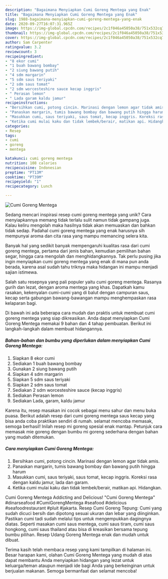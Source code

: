 ```yaml
---
description: "Bagaimana Menyiapkan Cumi Goreng Mentega yang Enak"
title: "Bagaimana Menyiapkan Cumi Goreng Mentega yang Enak"
slug: 1988-bagaimana-menyiapkan-cumi-goreng-mentega-yang-enak
date: 2020-09-27T16:07:31.965Z
image: https://img-global.cpcdn.com/recipes/2c1f046a45050a38/751x532cq70/cumi-goreng-mentega-foto-resep-utama.jpg
thumbnail: https://img-global.cpcdn.com/recipes/2c1f046a45050a38/751x532cq70/cumi-goreng-mentega-foto-resep-utama.jpg
cover: https://img-global.cpcdn.com/recipes/2c1f046a45050a38/751x532cq70/cumi-goreng-mentega-foto-resep-utama.jpg
author: Sam Carpenter
ratingvalue: 3.2
reviewcount: 3
recipeingredient:
- "8 ekor cumi"
- "1 buah bawang bombay"
- "2 siung bawang putih"
- "4 sdm margarin"
- "5 sdm saus teriyaki"
- "2 sdm saus tomat"
- "2 sdm worcesteshire sauce kecap inggris"
- " Perasan lemon"
- " Lada garam kaldu jamur"
recipeinstructions:
- "Bersihkan cumi, potong cincin. Marinasi dengan lemon agar tidak amis."
- "Panaskan margarin, tumis bawang bombay dan bawang putih hingga harum"
- "Masukkan cumi, saus teriyaki, saus tomat, kecap inggris. Koreksi rasa dengan kaldu jamur, lada dan garam."
- "Ketika cumi mulai kaku dan tidak lembek/berair, matikan api. Hidangkan."
categories:
- Resep
tags:
- cumi
- goreng
- mentega

katakunci: cumi goreng mentega 
nutrition: 108 calories
recipecuisine: Indonesian
preptime: "PT13M"
cooktime: "PT39M"
recipeyield: "1"
recipecategory: Lunch

---
```



![Cumi Goreng Mentega](https://img-global.cpcdn.com/recipes/2c1f046a45050a38/751x532cq70/cumi-goreng-mentega-foto-resep-utama.jpg)

Sedang mencari inspirasi resep cumi goreng mentega yang unik? Cara menyiapkannya memang tidak terlalu sulit namun tidak gampang juga. Kalau keliru mengolah maka hasilnya tidak akan memuaskan dan bahkan tidak sedap. Padahal cumi goreng mentega yang enak harusnya sih mempunyai aroma dan cita rasa yang mampu memancing selera kita.

Banyak hal yang sedikit banyak mempengaruhi kualitas rasa dari cumi goreng mentega, pertama dari jenis bahan, kemudian pemilihan bahan segar, hingga cara mengolah dan menghidangkannya. Tak perlu pusing jika ingin menyiapkan cumi goreng mentega yang enak di mana pun anda berada, karena asal sudah tahu triknya maka hidangan ini mampu menjadi sajian istimewa.

Salah satu resepnya yang pali populer yaitu cumi goreng mentega. Rasanya gurih dan lezat, dengan aroma mentega yang khas. Dapatkah kamu rasakan, kekenyalan cumi-cumi yang di balut dengan campuran saus, kecap serta gabungan bawang-bawangan mampu menghempaskan rasa kelaparan bagi.


Di bawah ini ada beberapa cara mudah dan praktis untuk membuat cumi goreng mentega yang siap dikreasikan. Anda dapat menyiapkan Cumi Goreng Mentega memakai 9 bahan dan 4 tahap pembuatan. Berikut ini langkah-langkah dalam membuat hidangannya.

<!--inarticleads1-->

##### Bahan-bahan dan bumbu yang diperlukan dalam menyiapkan Cumi Goreng Mentega:

1. Siapkan 8 ekor cumi
1. Sediakan 1 buah bawang bombay
1. Gunakan 2 siung bawang putih
1. Siapkan 4 sdm margarin
1. Siapkan 5 sdm saus teriyaki
1. Siapkan 2 sdm saus tomat
1. Sediakan 2 sdm worcesteshire sauce (kecap inggris)
1. Sediakan  Perasan lemon
1. Sediakan  Lada, garam, kaldu jamur


Karena itu, resep masakan ini cocok sebagai menu sahur dan menu buka puasa. Berikut adalah resep dari cumi goreng mentega saus kecap yang bisa anda coba praktikan sendiri di rumah. selamat mencoba memasak, semoga berhasil! Inilah resep mi goreng spesial enak mantap. Petunjuk cara memasak mie goreng dengan bumbu mi goreng sederhana dengan bahan yang mudah ditemukan. 

<!--inarticleads2-->

##### Cara menyiapkan Cumi Goreng Mentega:

1. Bersihkan cumi, potong cincin. Marinasi dengan lemon agar tidak amis.
1. Panaskan margarin, tumis bawang bombay dan bawang putih hingga harum
1. Masukkan cumi, saus teriyaki, saus tomat, kecap inggris. Koreksi rasa dengan kaldu jamur, lada dan garam.
1. Ketika cumi mulai kaku dan tidak lembek/berair, matikan api. Hidangkan.


Cumi Goreng Mentega Addicting and Delicious! &#34;Cumi Goreng Mentega&#34; #dinarseafood #CumiGorengMentega #seafood #delicious #seafoodrestaurant #pluit #jakarta. Resep Cumi Goreng Tepung: Cumi yang sudah dicuci bersih dan dipotong sesuai ukuran dan lebar yang diinginkan. Pastikan cumi tadi sudah melalui tips untuk mengempukkan dagingnya diatas. Seperti masakan cumi saus mentega, cumi saus tiram, cumi saus hongkong, cumi saus thailand atau bisa di kreasikan bersama tepung bumbu pilihan. Resep Udang Goreng Mentega enak dan mudah untuk dibuat. 

Terima kasih telah membaca resep yang kami tampilkan di halaman ini. Besar harapan kami, olahan Cumi Goreng Mentega yang mudah di atas dapat membantu Anda menyiapkan hidangan yang lezat untuk keluarga/teman ataupun menjadi ide bagi Anda yang berkeinginan untuk berjualan makanan. Semoga bermanfaat dan selamat mencoba!
